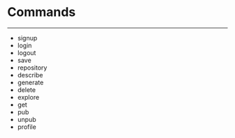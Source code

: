 # Commands
***

- signup
- login
- logout
- save
- repository
- describe
- generate
- delete
- explore
- get
- pub
- unpub
- profile